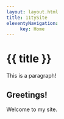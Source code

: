 ```yaml
---
layout: layout.html
title: 11tySite
eleventyNavigation:
     key: Home
---
```

<h1>{{ title }}</h1>
<p>This is a paragraph!</p>


## Greetings! 

Welcome to my site.